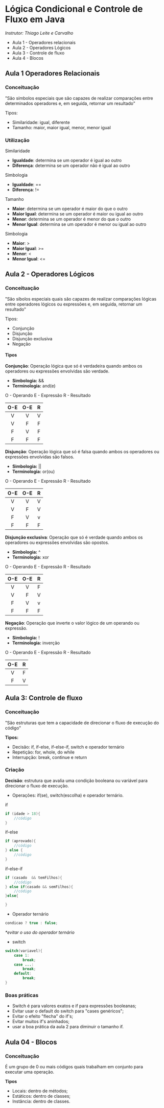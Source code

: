 # Lógica Condicional e Controle de Fluxo em Java

_Instrutor: Thiago Leite e Carvalho_

- Aula 1 - Operadores relacionais
- Aula 2 - Operadores Lógicos
- Aula 3 - Controle de fluxo
- Aula 4 - Blocos

## Aula 1 Operadores Relacionais

### Conceituação
<p>"São símbolos especiais que são capazes de realizar comparações entre determinados operadores e, em seguida, retornar um resultado"</p>

<p>Tipos:</p>

- Similaridade: igual, diferente
- Tamanho: maior, maior igual, menor, menor igual

### Utilização

<p>Similaridade</p>

- **Igualdade**:  determina se um operador é igual ao outro
- **Diferença**: determina se um operador não é igual ao outro

<p>Simbologia</p>

- **Igualdade**: ==
- **Diferença**: !=

<p>Tamanho</p>

- **Maior**:  determina se um operador é maior do que o outro
- **Maior Igual**: determina se um operador é maior ou igual ao outro
- **Menor**:  determina se um operador é menor do que o outro
- **Menor Igual**: determina se um operador é menor ou igual ao outro

<p>Simbologia</p>

- **Maior**: >
- **Maior Igual**: >=
- **Menor**: <
- **Menor Igual**: <=

## Aula 2 - Operadores Lógicos

### Conceituação

<p>"São síbolos especiais quais são capazes de realizar comparações lógicas entre operadores lógicos ou expressões e, em seguida, retornar um resultado"</p>

<p>Tipos:</p>

- Conjunção
- Disjunção
- Disjunção exclusiva
- Negação

#### Tipos

**Conjunção**: Operação lógica que só é verdadeira quando ambos os operadores ou expressões envolvidas são verdade.

- **Simbologia:** &&
- **Terminologia:** and(e)

<p>O - Operando E - Expressão R - Resultado</p>
  
O-E | O-E | R
:-: | :-: | :-:
V | V | V
V | F | F
F | V | F
F | F | F

**Disjunção**: Operação lógica que só é falsa quando ambos os operadores ou expressões envolvidas são falsos.

- **Simbologia:** ||
- **Terminologia:** or(ou)

<p>O - Operando E - Expressão R - Resultado</p>
  
O-E | O-E | R
:-: | :-: | :-:
V | V | V
V | F | V
F | V | v
F | F | F

**Disjunção exclusiva**: Operação que só é verdade quando ambos os operadores ou expressões envolvidas são opostos.

- **Simbologia:** ^
- **Terminologia:** xor

<p>O - Operando E - Expressão R - Resultado</p>
  
O-E | O-E | R
:-: | :-: | :-:
V | V | F
V | F | V
F | V | v
F | F | F

**Negação**: Operação que inverte o valor lógico de um operando ou expressão.

- **Simbologia:** !
- **Terminologia:** inverção

<p>O - Operando E - Expressão R - Resultado</p>
  
O-E | R
:-: | :-:
V | F
F | V

## Aula 3: Controle de fluxo

### Conceituação

<p>"São estruturas que tem a capacidade de direcionar o fluxo de execução do código"</p>

**Tipos:**

- Decisão: if, if-else,  if-else-if, switch e operador ternário
- Repetição: for, whole, do while
- Interrupção: break, continue e return

### Criação

**Decisão**: estrutura que avalia uma condição booleana ou variável para direcionar o fluxo de execução.

- Operações: if(se), switch(escolha) e operador ternário.

if
~~~~java
if (idade > 18){
    //código
}
~~~~

if-else
~~~~java
if (aprovado){
    //código
} else {
    //código
}
~~~~
if-else-if
~~~~java
if (casado  && temFilhos){
    //código
} else if(casado && semFilhos){
    //código
}else{

}
~~~~

- Operador ternário

~~~~java
condicao ? true : false;
~~~~
_*evitar o uso do operador ternário_

- switch
~~~~java
switch(variavel){
    case 1:
        break;
    case ...:
        break;
    default:
        break;
}
~~~~

### Boas práticas

- Switch é para valores exatos e if para expressões booleanas;
- Evitar usar o default do switch para "cases genéricos";
- Evitar o efeito "flecha" do if's;
- Evitar muitos if's aninhados;
- usar a boa prática da aula 2 para diminuir o tamanho if.

## Aula 04 - Blocos

### Conceituação

<p>É um grupo de 0 ou mais códigos quais trabalham em conjunto para executar uma operação.</p>

**Tipos**
- Locais: dentro de métodos;
- Estáticos: dentro de classes;
- Instância: dentro de classes.